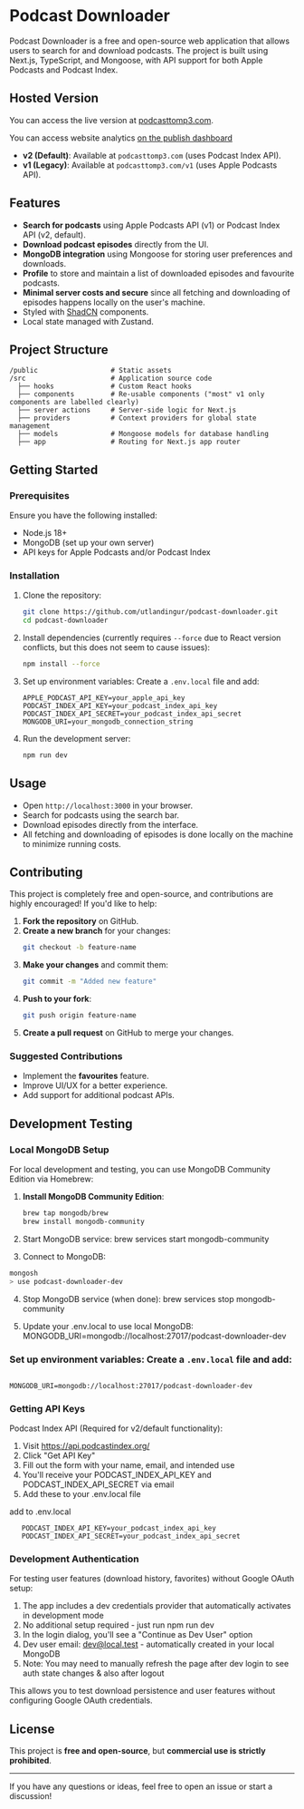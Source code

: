 # Podcast Downloader

Podcast Downloader is a free and open-source web application that allows users to search for and download podcasts. The project is built using Next.js, TypeScript, and Mongoose, with API support for both Apple Podcasts and Podcast Index.

## Hosted Version

You can access the live version at [podcasttomp3.com](https://podcasttomp3.com).

You can access website analytics [on the publish dashboard](https://analyics.vercel.app/share/cnsccY0ztBhXcmRT/podcasttomp3.com)

- **v2 (Default)**: Available at `podcasttomp3.com` (uses Podcast Index API).
- **v1 (Legacy)**: Available at `podcasttomp3.com/v1` (uses Apple Podcasts API).

## Features

- **Search for podcasts** using Apple Podcasts API (v1) or Podcast Index API (v2, default).
- **Download podcast episodes** directly from the UI.
- **MongoDB integration** using Mongoose for storing user preferences and downloads.
- **Profile** to store and maintain a list of downloaded episodes and favourite podcasts.
- **Minimal server costs and secure** since all fetching and downloading of episodes happens locally on the user's machine.
- Styled with [ShadCN](https://ui.shadcn.com/) components.
- Local state managed with Zustand.

## Project Structure

```
/public                  # Static assets
/src                     # Application source code
  ├── hooks              # Custom React hooks
  ├── components         # Re-usable components ("most" v1 only components are labelled clearly)
  ├── server actions     # Server-side logic for Next.js
  ├── providers          # Context providers for global state management
  ├── models             # Mongoose models for database handling
  ├── app                # Routing for Next.js app router
```

## Getting Started

### Prerequisites

Ensure you have the following installed:

- Node.js 18+
- MongoDB (set up your own server)
- API keys for Apple Podcasts and/or Podcast Index

### Installation

1. Clone the repository:
   ```sh
   git clone https://github.com/utlandingur/podcast-downloader.git
   cd podcast-downloader
   ```
2. Install dependencies (currently requires `--force` due to React version conflicts, but this does not seem to cause issues):
   ```sh
   npm install --force
   ```
3. Set up environment variables: Create a `.env.local` file and add:
   ```env
   APPLE_PODCAST_API_KEY=your_apple_api_key
   PODCAST_INDEX_API_KEY=your_podcast_index_api_key
   PODCAST_INDEX_API_SECRET=your_podcast_index_api_secret
   MONGODB_URI=your_mongodb_connection_string
   ```
4. Run the development server:
   ```sh
   npm run dev
   ```

## Usage

- Open `http://localhost:3000` in your browser.
- Search for podcasts using the search bar.
- Download episodes directly from the interface.
- All fetching and downloading of episodes is done locally on the machine to minimize running costs.

## Contributing

This project is completely free and open-source, and contributions are highly encouraged! If you'd like to help:

1. **Fork the repository** on GitHub.
2. **Create a new branch** for your changes:
   ```sh
   git checkout -b feature-name
   ```
3. **Make your changes** and commit them:
   ```sh
   git commit -m "Added new feature"
   ```
4. **Push to your fork**:
   ```sh
   git push origin feature-name
   ```
5. **Create a pull request** on GitHub to merge your changes.

### Suggested Contributions

- Implement the **favourites** feature.
- Improve UI/UX for a better experience.
- Add support for additional podcast APIs.

## Development Testing

### Local MongoDB Setup

For local development and testing, you can use MongoDB Community Edition via Homebrew:

1. **Install MongoDB Community Edition**:
   ```sh
   brew tap mongodb/brew
   brew install mongodb-community

2. Start MongoDB service:
brew services start mongodb-community

3. Connect to MongoDB:
```sh
mongosh
> use podcast-downloader-dev
```

4. Stop MongoDB service (when done):
brew services stop mongodb-community

5. Update your .env.local to use local MongoDB:
MONGODB_URI=mongodb://localhost:27017/podcast-downloader-dev


### Set up environment variables: Create a `.env.local` file and add:
   ```env

   MONGODB_URI=mongodb://localhost:27017/podcast-downloader-dev
   ```

### Getting API Keys

Podcast Index API (Required for v2/default functionality):

1. Visit https://api.podcastindex.org/ 
2. Click "Get API Key"
3. Fill out the form with your name, email, and intended use
4. You'll receive your PODCAST_INDEX_API_KEY and PODCAST_INDEX_API_SECRET via email
5. Add these to your .env.local file

add to .env.local
```env
   PODCAST_INDEX_API_KEY=your_podcast_index_api_key
   PODCAST_INDEX_API_SECRET=your_podcast_index_api_secret
```

### Development Authentication

For testing user features (download history, favorites) without Google OAuth setup:

1. The app includes a dev credentials provider that automatically activates in development mode
2. No additional setup required - just run npm run dev
3. In the login dialog, you'll see a "Continue as Dev User" option
4. Dev user email: dev@local.test - automatically created in your local MongoDB
5. Note: You may need to manually refresh the page after dev login to see auth state changes & also after logout

This allows you to test download persistence and user features without configuring Google OAuth credentials.


## License

This project is **free and open-source**, but **commercial use is strictly prohibited**.

---

If you have any questions or ideas, feel free to open an issue or start a discussion!

